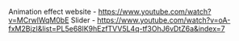 Animation effect website - https://www.youtube.com/watch?v=MCrwlWqM0bE
Slider - https://www.youtube.com/watch?v=oA-fxM2BjzI&list=PL5e68lK9hEzfTVV5L4q-tf3OhJ6vDtZ6a&index=7
